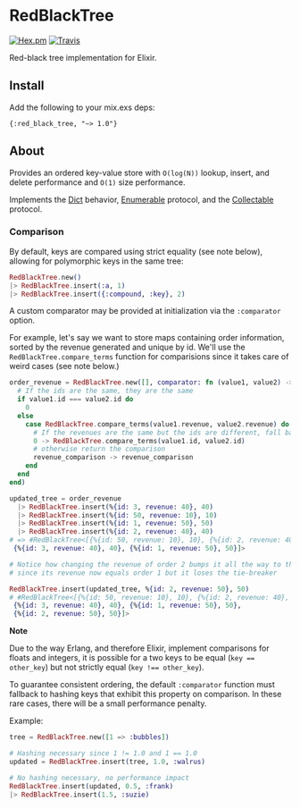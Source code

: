 # RedBlackTree

[![Hex.pm](https://img.shields.io/hexpm/v/red_black_tree.svg)](https://hex.pm/packages/red_black_tree) [![Travis](https://img.shields.io/travis/SenecaSystems/red_black_tree.svg)](https://travis-ci.org/SenecaSystems/red_black_tree)

Red-black tree implementation for Elixir.

## Install

Add the following to your mix.exs deps:

`{:red_black_tree, "~> 1.0"}`

## About

Provides an ordered key-value store with `O(log(N))` lookup, insert, and delete
performance and `O(1)` size performance.

Implements the [Dict](http://elixir-lang.org/docs/stable/elixir/Dict.html)
behavior, [Enumerable](http://elixir-lang.org/docs/stable/elixir/Enumerable.html)
protocol, and the [Collectable](http://elixir-lang.org/docs/stable/elixir/Collectable.html)
protocol.

### Comparison

By default, keys are compared using strict equality (see note below), allowing for polymorphic keys in the same tree:

```elixir
RedBlackTree.new()
|> RedBlackTree.insert(:a, 1)
|> RedBlackTree.insert({:compound, :key}, 2)
```

A custom comparator may be provided at initialization via the `:comparator`
option.

For example, let's say we want to store maps containing order information,
sorted by the revenue generated and unique by id. We'll use the
`RedBlackTree.compare_terms` function for comparisions since it takes care of
weird cases (see note below.)


```elixir
order_revenue = RedBlackTree.new([], comparator: fn (value1, value2) ->
  # If the ids are the same, they are the same
  if value1.id === value2.id do
    0
  else
    case RedBlackTree.compare_terms(value1.revenue, value2.revenue) do
      # If the revenues are the same but the ids are different, fall back to id comparison for ordering
      0 -> RedBlackTree.compare_terms(value1.id, value2.id)
      # otherwise return the comparison
      revenue_comparison -> revenue_comparison
    end
  end
end)

updated_tree = order_revenue
  |> RedBlackTree.insert(%{id: 3, revenue: 40}, 40)
  |> RedBlackTree.insert(%{id: 50, revenue: 10}, 10)
  |> RedBlackTree.insert(%{id: 1, revenue: 50}, 50)
  |> RedBlackTree.insert(%{id: 2, revenue: 40}, 40)
# => #RedBlackTree<[{%{id: 50, revenue: 10}, 10}, {%{id: 2, revenue: 40}, 40},
 {%{id: 3, revenue: 40}, 40}, {%{id: 1, revenue: 50}, 50}]>

# Notice how changing the revenue of order 2 bumps it all the way to the end,
# since its revenue now equals order 1 but it loses the tie-breaker

RedBlackTree.insert(updated_tree, %{id: 2, revenue: 50}, 50)
# #RedBlackTree<[{%{id: 50, revenue: 10}, 10}, {%{id: 2, revenue: 40}, 40},
 {%{id: 3, revenue: 40}, 40}, {%{id: 1, revenue: 50}, 50},
 {%{id: 2, revenue: 50}, 50}]>
```

**Note**

Due to the way Erlang, and therefore Elixir, implement comparisons for floats
and integers, it is possible for a two keys to be equal (`key == other_key`)
but not strictly equal (`key !== other_key`).

To guarantee consistent ordering, the default `:comparator` function must
fallback to hashing keys that exhibit this property on comparison. In these rare
cases, there will be a small performance penalty.

Example:

```elixir
tree = RedBlackTree.new([1 => :bubbles])

# Hashing necessary since 1 != 1.0 and 1 == 1.0
updated = RedBlackTree.insert(tree, 1.0, :walrus)

# No hashing necessary, no performance impact
RedBlackTree.insert(updated, 0.5, :frank)
|> RedBlackTree.insert(1.5, :suzie)
```
